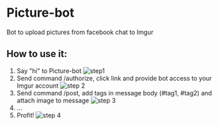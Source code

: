 # Picture-bot
Bot to upload pictures from facebook chat to Imgur

## How to use it:
1. Say "hi" to Picture-bot ![step1](http://i.imgur.com/k5dJPS7.png)
2. Send command /authorize, click link and provide bot access to your Imgur account ![step 2](http://i.imgur.com/4F4uQdF.png)
3. Send command /post, add tags in message body (#tag1, #tag2) and attach image to message ![step 3](http://i.imgur.com/wjultTG.png)
4. ...
5. Profit! ![step 4](http://i.imgur.com/ahJWqOz.png)

